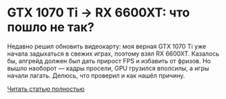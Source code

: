 # GTX 1070 Ti → RX 6600XT: что пошло не так?



Недавно решил обновить видеокарту: моя верная GTX 1070 Ti уже начала задыхаться в свежих играх, поэтому взял RX 6600XT. Казалось бы, апгрейд должен был дать прирост FPS и избавить от фризов. Но вышло наоборот — кадры просели, GPU грузился вполсилы, а игры начали лагать. Делюсь, что проверил и как нашёл причину.

[Читать статью полностью](https://xyberbara.com/gaming/videokarta-rx-6600xt/)
